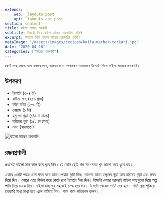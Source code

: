 ```yaml
---
extends:
    web: _layouts.post
    api: _layouts.api.post
section: content
title: বাইলা মাছের তরকারি
subtitle: টমেটো দিয়ে বাইলা মাছের তরকারির রেসিপি
excerpt: টমেটো দিয়ে বাইলা মাছের তরকারির রেসিপি
metaImage: "/assets/images/recipes/baila-macher-torkari.jpg"
date: "2020-04-16"
categories: ["মাছের তরকারী"]
---
```


ছোট মাছ খেতে যারা ভালবাসেন, তাদের জন্য আজকের আয়োজন টমেটো দিয়ে বাইলা মাছের তরকারি।

## উপকরণ

- টমেটো (৩-৪ টা)
- বাইলা মাছ (২৫০ গ্রাম)
- কাঁচা মরিচ (২-৩ টি)
- পেয়াজ (১ টা)
- হলুদের গুড়া (১/২ চা চামচ)
- মরিচের গুড়া (১/২ চা চামচ)
- লবন (স্বাদমতো)

![বাইলা মাছের তরকারি](/assets/images/recipes/baila-macher-torkari.jpg)

## রন্ধনপ্রণালী

প্রথমেই বাইলা মাছ ভাল করে ধুয়ে নিন। যে কোন ছোট মাছ সব-সময় খুব ভালো করে ধুতে হয়।

এবারে একটি পাত্রে তেল গরম করে তাতে পেয়াজ কুচি নিন। তারপর তাতে হলুদের গুড়া আর মরিচের গুড়া এবং লবন
দিয়ে দিন। এবারে এতে কিউব করে কেটে রাখা টমেটো দিয়ে দিন। টমেটো দেয়ার পরপরই বাইলা মাছগুলো দিয়ে অল্প
পানি দিয়ে ঢেকে দিন। বাইলা মাছ খুব সহজেই সেদ্ধ হয়ে যায়। টমেটো থেকেও পানি বের হবে। পানি প্রায় শুকিয়ে তরকারি
মাখা মাখা হয়ে এলে নামিয়ে নিন। গরম গরম পরিবেশন করুন।

